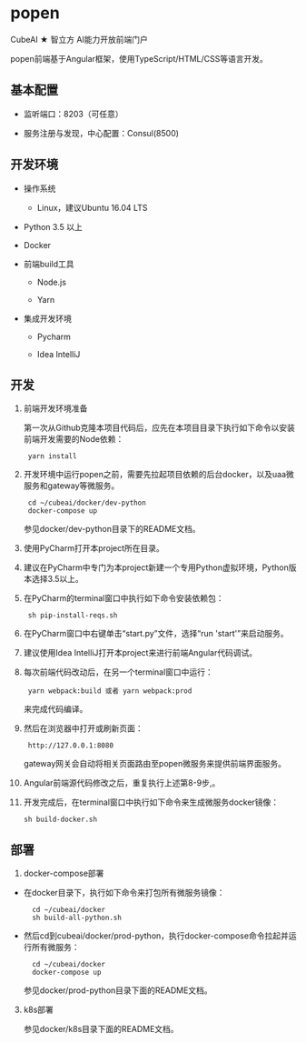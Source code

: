 # popen

CubeAI ★ 智立方 AI能力开放前端门户

popen前端基于Angular框架，使用TypeScript/HTML/CSS等语言开发。


## 基本配置

- 监听端口：8203（可任意）

- 服务注册与发现，中心配置：Consul(8500)


## 开发环境

- 操作系统

    - Linux，建议Ubuntu 16.04 LTS
    
- Python 3.5 以上

- Docker

- 前端build工具

    - Node.js

    - Yarn

- 集成开发环境

    - Pycharm

    - Idea IntelliJ

## 开发

1. 前端开发环境准备

    第一次从Github克隆本项目代码后，应先在本项目目录下执行如下命令以安装前端开发需要的Node依赖：

        yarn install

2. 开发环境中运行popen之前，需要先拉起项目依赖的后台docker，以及uaa微服务和gateway等微服务。

        cd ~/cubeai/docker/dev-python
        docker-compose up
        
    参见docker/dev-python目录下的README文档。

3. 使用PyCharm打开本project所在目录。

4. 建议在PyCharm中专门为本project新建一个专用Python虚拟环境，Python版本选择3.5以上。

5. 在PyCharm的terminal窗口中执行如下命令安装依赖包：

        sh pip-install-reqs.sh

6. 在PyCharm窗口中右键单击“start.py”文件，选择“run 'start'”来启动服务。

7. 建议使用Idea IntelliJ打开本project来进行前端Angular代码调试。

8. 每次前端代码改动后，在另一个terminal窗口中运行：

        yarn webpack:build 或者 yarn webpack:prod
        
   来完成代码编译。
    
9. 然后在浏览器中打开或刷新页面：
   
        http://127.0.0.1:8080
        
   gateway网关会自动将相关页面路由至popen微服务来提供前端界面服务。
   
10. Angular前端源代码修改之后，重复执行上述第8-9步,。

11. 开发完成后，在terminal窗口中执行如下命令来生成微服务docker镜像：

        sh build-docker.sh


## 部署

1. docker-compose部署

- 在docker目录下，执行如下命令来打包所有微服务镜像：
    
        cd ~/cubeai/docker
        sh build-all-python.sh
        
- 然后cd到cubeai/docker/prod-python，执行docker-compose命令拉起并运行所有微服务：

        cd ~/cubeai/docker
        docker-compose up
    
    参见docker/prod-python目录下面的README文档。

3. k8s部署

    参见docker/k8s目录下面的README文档。

